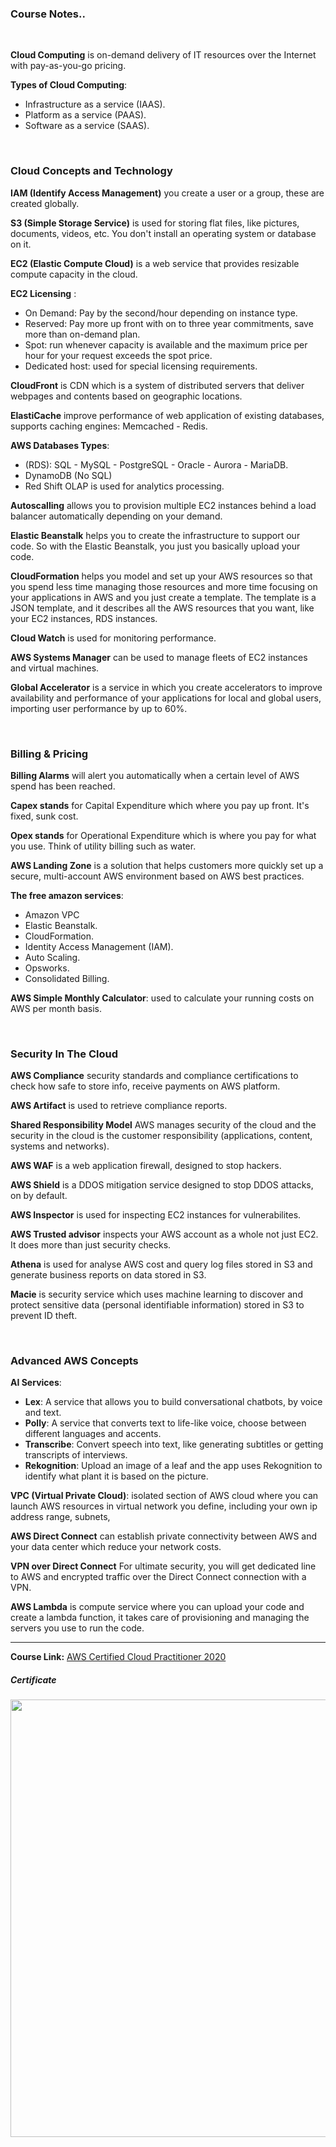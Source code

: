 ### Course Notes..

</br>

**Cloud Computing** is on-demand delivery of IT resources over the Internet with pay-as-you-go pricing.

**Types of Cloud Computing**:

- Infrastructure as a service (IAAS).
- Platform as a service (PAAS).
- Software as a service (SAAS).

</br>

### Cloud Concepts and Technology

**IAM (Identify Access Management)** you create a user or a group, these are created globally.

**S3 (Simple Storage Service)** is used for storing flat files, like pictures, documents, videos, etc. You don't install an operating system or database on it.

**EC2 (Elastic Compute Cloud)** is a web service that provides resizable compute capacity in the cloud.

**EC2 Licensing** :

- On Demand: Pay by the second/hour depending on instance type.
- Reserved: Pay more up front with on to three year commitments, save more than on-demand plan.
- Spot: run whenever capacity is available and the maximum price per hour for your request exceeds the spot price.
- Dedicated host: used for special licensing requirements.

**CloudFront** is CDN which is a system of distributed servers that deliver webpages and contents based on geographic locations.

**ElastiCache** improve performance of web application of existing databases, supports caching engines: Memcached - Redis.

**AWS Databases Types**:

- (RDS): SQL - MySQL - PostgreSQL -  Oracle - Aurora - MariaDB.
- DynamoDB (No SQL)
- Red Shift OLAP is used for analytics processing.

**Autoscalling** allows you to provision multiple EC2 instances behind a load balancer automatically depending on your demand.

**Elastic Beanstalk** helps you to create the infrastructure to support our code. So with the Elastic Beanstalk, you just you basically upload your code.

**CloudFormation** helps you model and set up your AWS resources so that you spend less time
managing those resources and more time focusing on your applications in AWS
and you just create a template. The template is a JSON template,
and it describes all the AWS resources that you want, like your EC2 instances,
RDS instances.

**Cloud Watch** is used for monitoring performance.

**AWS Systems Manager** can be used to manage fleets of EC2 instances and virtual machines.

**Global Accelerator** is a service in which you create accelerators to improve availability and performance of your applications for local and global users, importing user performance by up to 60%.

</br>

### Billing & Pricing

 **Billing Alarms** will alert you automatically when a certain level of AWS spend has been reached. 

**Capex stands** for Capital Expenditure which where you pay up front. It's fixed, sunk cost.

**Opex stands** for Operational Expenditure which is where you pay for what you use. Think of utility billing such as water.


**AWS Landing Zone** is a solution that helps customers more quickly set up a secure, multi-account AWS environment based on AWS best practices.


**The free amazon services**:

- Amazon VPC
- Elastic Beanstalk.
- CloudFormation.
- Identity Access Management (IAM).
- Auto Scaling.
- Opsworks.
- Consolidated Billing.

**AWS Simple Monthly Calculator**: used to calculate your running costs on AWS per month basis.

</br>

### Security In The Cloud

**AWS Compliance** security standards and compliance certifications to check how safe to store info, receive payments on AWS platform.

**AWS Artifact** is used to retrieve compliance reports.

**Shared Responsibility Model**  AWS manages security of the cloud and the security in the cloud is the customer responsibility (applications, content, systems and networks).

**AWS WAF** is a web application firewall, designed to stop hackers.

**AWS Shield** is a DDOS mitigation service designed to stop DDOS attacks, on by default.

**AWS Inspector** is used for inspecting EC2 instances for vulnerabilites.

**AWS Trusted advisor** inspects your AWS account as a whole not just EC2. It does more than just security checks.

**Athena** is used for analyse AWS cost and query log files stored in S3 and generate business reports on data stored in S3.

**Macie** is security service which uses machine learning to discover and protect sensitive data (personal identifiable information) stored in S3 to prevent ID theft.

</br>

### Advanced AWS Concepts

**AI Services**:

- **Lex**: A service that allows you to build conversational chatbots, by voice and text.
- **Polly**: A service that converts text to life-like voice, choose between different languages and accents.
- **Transcribe**: Convert speech into text, like generating subtitles or getting transcripts of interviews.
- **Rekognition**: Upload an image of a leaf and the app uses Rekognition to identify what plant it is based on the picture.

**VPC (Virtual Private Cloud)**: isolated section of AWS cloud where you can launch AWS resources in virtual network you define, including your own ip address range, subnets, 

**AWS Direct Connect** can establish private connectivity between AWS and your data center which reduce your network costs.

**VPN over Direct Connect** For ultimate security, you will get dedicated line to AWS and encrypted traffic over the Direct Connect connection with a VPN.

**AWS Lambda** is compute service where you can upload your code and create a lambda function, it takes care of provisioning and managing the servers you use to run the code.

---
**Course Link:** [AWS Certified Cloud Practitioner 2020](https://learn.acloud.guru/course/aws-certified-cloud-practitioner)

<h5><a href="#certificate"></a>Certificate</h5>
<p align="center">
  <img  src="https://imagizer.imageshack.com/img922/7224/Nl0enG.png" width="700">
</p>

